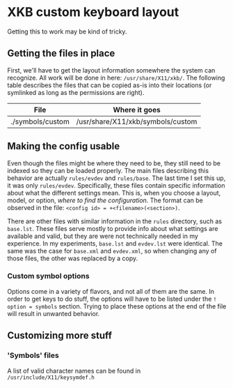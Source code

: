 # XKB custom keyboard layout

Getting this to work may be kind of tricky.

## Getting the files in place

First, we'll have to get the layout information somewhere the system can
recognize. All work will be done in here: `/usr/share/X11/xkb/`. The following
table describes the files that can be copied as-is into their locations (or
symlinked as long as the permissions are right).

| File             | Where it goes                     |
| ---------------- | --------------------------------- |
| ./symbols/custom | /usr/share/X11/xkb/symbols/custom |

## Making the config usable

Even though the files might be where they need to be, they still need to be
indexed so they can be loaded properly. The main files describing this behavior
are actually `rules/evdev` and `rules/base`. The last time I set this up, it
was only `rules/evdev`. Specifically, these files contain specific information
about what the different settings mean. This is, when you choose a layout,
model, or option, *where to find the configuration*. The format can be observed
in the file: `<config id> = +<filename>(<section>)`.

There are other files with similar information in the `rules` directory, such
as `base.lst`.  These files serve mostly to provide info about what settings
are available and valid, but they are were not technically needed in my
experience. In my experiments, `base.lst` and `evdev.lst` were identical. The
same was the case for `base.xml` and `evdev.xml`, so when changing any of those
files, the other was replaced by a copy.

### Custom symbol options

Options come in a variety of flavors, and not all of them are the same. In
order to get keys to do stuff, the options will have to be listed under the `!
option = symbols` section. Trying to place these options at the end of the file
will result in unwanted behavior.

## Customizing more stuff

### 'Symbols' files

A list of valid character names can be found in `/usr/include/X11/keysymdef.h`

